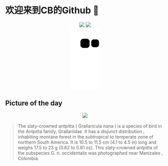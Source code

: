 
# 欢迎来到CB的Github 👋

<div align="center">
  <img height="137px" src="https://github-readme-stats.vercel.app/api?username=SuperCB&show_icons=true&theme=radical" />
  <img height="137px" src="https://github-readme-stats.vercel.app/api/top-langs/?username=SuperCB&hide_title=true&hide_border=true&layout=compact&langs_count=6&text_color=000&icon_color=fff" />
</div>


<div align="center">
    <img src="./contribution-snake/github-contribution-grid-snake.svg" />
</div>



## Picture of the day
<div align="center">
  <img width=400px src="https://upload.wikimedia.org/wikipedia/commons/thumb/9/91/Slaty-crowned_antpitta_%28Grallaricula_nana_occidentalis%29_Caldas.jpg/960px-Slaty-crowned_antpitta_%28Grallaricula_nana_occidentalis%29_Caldas.jpg" />
</div>

>The  slaty-crowned antpitta  ( Grallaricula nana ) is a species of bird in the  Antpitta  family, Grallariidae. It has a  disjunct distribution , inhabiting  montane forest  in the subtropical to temperate zone of northern South America. It is 10.5 to 11.5 cm (4.1 to 4.5 in) long and weighs 17.5 to 23 g (0.62 to 0.81 oz). This slaty-crowned antpitta of the subspecies  G. n. occidentalis  was photographed near  Manizales , Colombia.


